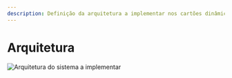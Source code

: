```yaml
---
description: Definição da arquitetura a implementar nos cartões dinâmicos
---
```


# Arquitetura

![Arquitetura do sistema a implementar](../../.gitbook/assets/arquitetura.png)





